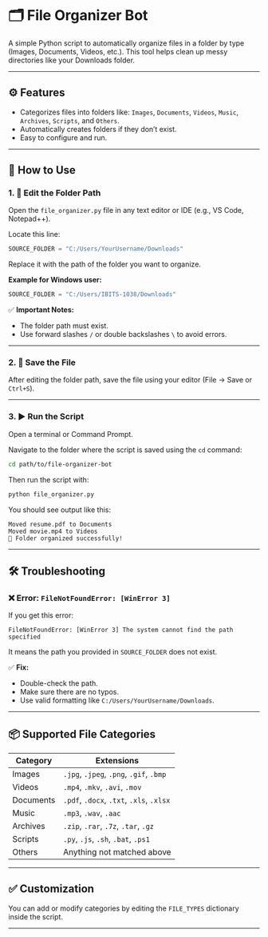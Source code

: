 # 🗂 File Organizer Bot

A simple Python script to automatically organize files in a folder by type (Images, Documents, Videos, etc.). This tool helps clean up messy directories like your Downloads folder.

---

## ⚙️ Features

- Categorizes files into folders like: `Images`, `Documents`, `Videos`, `Music`, `Archives`, `Scripts`, and `Others`.
- Automatically creates folders if they don’t exist.
- Easy to configure and run.

---

## 🚀 How to Use

### 1. 🔧 Edit the Folder Path

Open the `file_organizer.py` file in any text editor or IDE (e.g., VS Code, Notepad++).

Locate this line:

```python
SOURCE_FOLDER = "C:/Users/YourUsername/Downloads"
```

Replace it with the path of the folder you want to organize.

**Example for Windows user:**

```python
SOURCE_FOLDER = "C:/Users/IBITS-1038/Downloads"
```

✅ **Important Notes:**
- The folder path must exist.
- Use forward slashes `/` or double backslashes `\` to avoid errors.

---

### 2. 💾 Save the File

After editing the folder path, save the file using your editor (File → Save or `Ctrl+S`).

---

### 3. ▶️ Run the Script

Open a terminal or Command Prompt.

Navigate to the folder where the script is saved using the `cd` command:

```bash
cd path/to/file-organizer-bot
```

Then run the script with:

```bash
python file_organizer.py
```

You should see output like this:

```
Moved resume.pdf to Documents
Moved movie.mp4 to Videos
🎉 Folder organized successfully!
```

---

## 🛠 Troubleshooting

### ❌ Error: `FileNotFoundError: [WinError 3]`

If you get this error:

```
FileNotFoundError: [WinError 3] The system cannot find the path specified
```

It means the path you provided in `SOURCE_FOLDER` does not exist.

✅ **Fix:**
- Double-check the path.
- Make sure there are no typos.
- Use valid formatting like `C:/Users/YourUsername/Downloads`.

---

## 📦 Supported File Categories

| Category   | Extensions |
|------------|------------|
| Images     | `.jpg`, `.jpeg`, `.png`, `.gif`, `.bmp` |
| Videos     | `.mp4`, `.mkv`, `.avi`, `.mov` |
| Documents  | `.pdf`, `.docx`, `.txt`, `.xls`, `.xlsx` |
| Music      | `.mp3`, `.wav`, `.aac` |
| Archives   | `.zip`, `.rar`, `.7z`, `.tar`, `.gz` |
| Scripts    | `.py`, `.js`, `.sh`, `.bat`, `.ps1` |
| Others     | Anything not matched above |

---

## ✅ Customization

You can add or modify categories by editing the `FILE_TYPES` dictionary inside the script.

---

